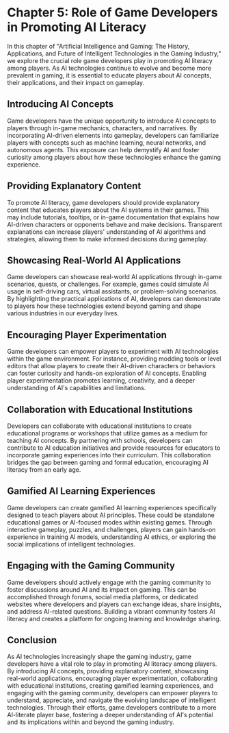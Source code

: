 Chapter 5: Role of Game Developers in Promoting AI Literacy
===========================================================

In this chapter of "Artificial Intelligence and Gaming: The History, Applications, and Future of Intelligent Technologies in the Gaming Industry," we explore the crucial role game developers play in promoting AI literacy among players. As AI technologies continue to evolve and become more prevalent in gaming, it is essential to educate players about AI concepts, their applications, and their impact on gameplay.

Introducing AI Concepts
-----------------------

Game developers have the unique opportunity to introduce AI concepts to players through in-game mechanics, characters, and narratives. By incorporating AI-driven elements into gameplay, developers can familiarize players with concepts such as machine learning, neural networks, and autonomous agents. This exposure can help demystify AI and foster curiosity among players about how these technologies enhance the gaming experience.

Providing Explanatory Content
-----------------------------

To promote AI literacy, game developers should provide explanatory content that educates players about the AI systems in their games. This may include tutorials, tooltips, or in-game documentation that explains how AI-driven characters or opponents behave and make decisions. Transparent explanations can increase players' understanding of AI algorithms and strategies, allowing them to make informed decisions during gameplay.

Showcasing Real-World AI Applications
-------------------------------------

Game developers can showcase real-world AI applications through in-game scenarios, quests, or challenges. For example, games could simulate AI usage in self-driving cars, virtual assistants, or problem-solving scenarios. By highlighting the practical applications of AI, developers can demonstrate to players how these technologies extend beyond gaming and shape various industries in our everyday lives.

Encouraging Player Experimentation
----------------------------------

Game developers can empower players to experiment with AI technologies within the game environment. For instance, providing modding tools or level editors that allow players to create their AI-driven characters or behaviors can foster curiosity and hands-on exploration of AI concepts. Enabling player experimentation promotes learning, creativity, and a deeper understanding of AI's capabilities and limitations.

Collaboration with Educational Institutions
-------------------------------------------

Developers can collaborate with educational institutions to create educational programs or workshops that utilize games as a medium for teaching AI concepts. By partnering with schools, developers can contribute to AI education initiatives and provide resources for educators to incorporate gaming experiences into their curriculum. This collaboration bridges the gap between gaming and formal education, encouraging AI literacy from an early age.

Gamified AI Learning Experiences
--------------------------------

Game developers can create gamified AI learning experiences specifically designed to teach players about AI principles. These could be standalone educational games or AI-focused modes within existing games. Through interactive gameplay, puzzles, and challenges, players can gain hands-on experience in training AI models, understanding AI ethics, or exploring the social implications of intelligent technologies.

Engaging with the Gaming Community
----------------------------------

Game developers should actively engage with the gaming community to foster discussions around AI and its impact on gaming. This can be accomplished through forums, social media platforms, or dedicated websites where developers and players can exchange ideas, share insights, and address AI-related questions. Building a vibrant community fosters AI literacy and creates a platform for ongoing learning and knowledge sharing.

Conclusion
----------

As AI technologies increasingly shape the gaming industry, game developers have a vital role to play in promoting AI literacy among players. By introducing AI concepts, providing explanatory content, showcasing real-world applications, encouraging player experimentation, collaborating with educational institutions, creating gamified learning experiences, and engaging with the gaming community, developers can empower players to understand, appreciate, and navigate the evolving landscape of intelligent technologies. Through their efforts, game developers contribute to a more AI-literate player base, fostering a deeper understanding of AI's potential and its implications within and beyond the gaming industry.
